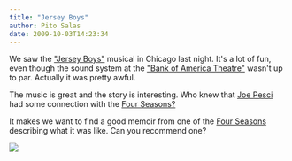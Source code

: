 ```yaml
---
title: "Jersey Boys"
author: Pito Salas
date: 2009-10-03T14:23:34
---
```




We saw the ["Jersey Boys"](<http://www.jerseyboysinfo.com/>) musical in
Chicago last night. It's a lot of fun, even though the sound system at the
["Bank of America Theatre"](<http://www.lasalle-bank-theater.com/>) wasn't up
to par. Actually it was pretty awful.

The music is great and the story is interesting. Who knew that [Joe
Pesci](<http://en.wikipedia.org/wiki/Joe_Pesci>) had some connection with the
[Four Seasons?](<http://en.wikipedia.org/wiki/The_Four_Seasons_%28band%29>)

It makes we want to find a good memoir from one of the [Four
Seasons](<http://www.history-of-rock.com/four_seasons.htm>) describing what it
was like. Can you recommend one?

![](https://i0.wp.com/img.zemanta.com/pixy.gif?w=584)



